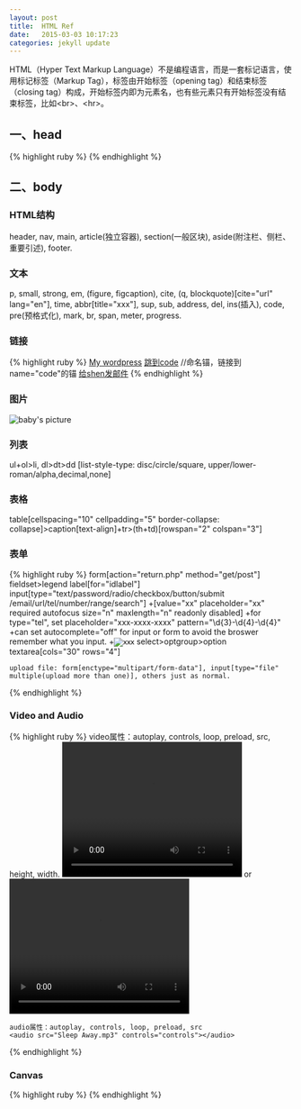 ```yaml
---
layout: post
title:  HTML Ref
date:   2015-03-03 10:17:23
categories: jekyll update
---
```

HTML（Hyper Text Markup Language）不是编程语言，而是一套标记语言，使用标记标签（Markup Tag），标签由开始标签（opening tag）和结束标签（closing tag）构成，开始标签内即为元素名，也有些元素只有开始标签没有结束标签，比如&lt;br&gt;、&lt;hr&gt;。

<h2>一、head</h2>
{% highlight ruby %}
  <meta charset="utf-8">
  <meta http-equiv="X-UA-Compatible" content="IE=edge">
  <meta name="viewport" content="width=device-width, initial-scale=1">
  <meta name="description" content="xxx">
  <base target="_blank"> 
  <title>Welcome to Jekyll</title>
  <link rel="stylesheet" href="/css/main.css">
{% endhighlight %}

<h2>二、body</h2>

<h3>HTML结构</h3>
    header, nav, main, article(独立容器), section(一般区块), aside(附注栏、侧栏、重要引述), footer.
<h3>文本</h3>
    p, small, strong, em, (figure, figcaption), cite, (q, blockquote)[cite="url" lang="en"], time, abbr[title="xxx"], sup, sub, address, del, ins(插入), code, pre(预格式化), mark, br, span, meter, progress.
<h3>链接</h3>
  {% highlight ruby %}
    <a href="https://shenxinle2009.wordpress.com" target="_blank">My wordpress</a>
    <a href="#code">跳到code</a>   //命名锚，链接到name="code"的锚
    <a href="mailto:shenxinle2009@163.com?cc=shenxinle2009@gmail.com&subject=Hello&body=ByeBye.">给shen发邮件</a>
  {% endhighlight %}
<h3>图片</h3>
    <img src="images/baby.jpg" alt="baby's picture" >
<h3>列表</h3>
    ul+ol>li, dl>dt>dd [list-style-type: disc/circle/square, upper/lower-roman/alpha,decimal,none]
<h3>表格</h3>
    table[cellspacing="10" cellpadding="5" border-collapse: collapse]>caption[text-align]+tr>(th+td)[rowspan="2" colspan="3"]
<h3>表单</h3>
  {% highlight ruby %}
    form[action="return.php" method="get/post"]
    fieldset>legend
    label[for="idlabel"]
    input[type="text/password/radio/checkbox/button/submit /email/url/tel/number/range/search"]
      +[value="xx" placeholder="xx" required autofocus size="n" maxlength="n" readonly disabled]
      +for type="tel", set placeholder="xxx-xxxx-xxxx" pattern="\d{3}-\d{4}-\d{4}"
      +can set autocomplete="off" for input or form to avoid the broswer remember what you input. 
      +<input type="image" src="/images/xx.png" alt="xxx" width="xx" height="xx">
    select>optgroup>option
    textarea[cols="30" rows="4"]
    
    upload file: form[enctype="multipart/form-data"], input[type="file" multiple(upload more than one)], others just as normal.
  {% endhighlight %}
<h3>Video and Audio</h3>
  {% highlight ruby %}
    video属性：autoplay, controls, loop, preload, src, height, width.
    <video src="/F:/Video/elena.mp4" width="320" height="240" controls="controls">
      Your Browser does not support the video tag.
    </video>
    or
	<video width="320" height="240" controls="controls">
      <source src="movie.ogg" type="video/ogg">
      <source src="movie.mp4" type="video/mp4">
      Your browser does not support the video tag.
    </video>

    audio属性：autoplay, controls, loop, preload, src
    <audio src="Sleep Away.mp3" controls="controls"></audio>
  {% endhighlight %} 
<h3>Canvas</h3>
  {% highlight ruby %}
      <canvas id="canvas" width="500px" height="500px"></canvas>
      <script>
          var c=document.getElementById("canvas");
          var cxt=c.getContext("2d");
     画矩形
          cxt.fillStyle="#f00";
          cxt.fillRect(0,0,150,75);
     画直线
          cxt.moveTo(150,100);
          cxt.lineTo(300,250);
          cxt.lineTo(200,350);
          cxt.stroke();
     画圆形
          cxt.beginPath();
          cxt.arc(400,50,25,0,Math.PI*2,true);
          cxt.closePath();
          cxt.fill();
     画渐变
          var grd=cxt.createLinearGradient(100,100,100,250);
          grd.addColorStop(0,"#f00");
          grd.addColorStop(1,"#00f");
          cxt.fillStyle=grd;
          cxt.fillRect(100,100,150,150);
     插图片
          var img=new Image();
          img.src="i/baby.jpg";
          cxt.drawImage(img,0,0);
      </script>
  {% endhighlight %}